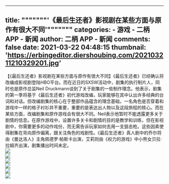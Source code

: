
---
title: """""""'《最后生还者》影视剧在某些方面与原作有很大不同'"""""""
categories: 
    - 游戏
    - 二柄 APP - 新闻
author: 二柄 APP - 新闻
comments: false
date: 2021-03-22 04:48:15
thumbnail: 'https://erbingeditor.diershoubing.com/202103211210329201.jpg'
---

<div>   
【《最后生还者》影视剧在某些方面与原作有很大不同】《最后生还者》已经确认将改编成影视剧登陆HBO平台。而在近日的SXSW活动中，剧集的执行制片人，同时也是原作总监Neil Druckmann谈到了关于剧集的一些制作理念。他表示，剧集的第一季将基于《最后生还者》初代游戏改编，玩家能够在其中认出许多经典的台词和对话。但改编剧集的核心在于整部作品蕴含的理念基础，一名角色是否穿着和游戏中一样的格子衬衫并不重要，重要的是表达出人物以及这段旅程的核心。而在某些方面，改编剧集和原作游戏会有很大不同。Neil表示他暂时不能透露更多关于剧情的信息。在原作游戏中，设置许多关卡和剧情的目的是教学和训练，但在影视剧中，你需要更多的动作戏份，而无需告诉玩家如何去用一支狙击枪。这些因素使得剧集在背向原作偏离，跟关注角色的戏剧性。《最后生还者》真人剧中的乔尔将由《曼达洛人》主角佩德罗·帕斯卡出演，艾莉则由《权力的游戏》中小熊女贝拉·拉姆齐出演，剧集播出时间未定。<br><img src="https://erbingeditor.diershoubing.com/202103211210329201.jpg" referrerpolicy="no-referrer"><br><img src="https://erbingeditor.diershoubing.com/202103211210344880.jpg" referrerpolicy="no-referrer"><br><img src="https://erbingeditor.diershoubing.com/202103211216327031.jpg" referrerpolicy="no-referrer"><br><img src="https://erbingeditor.diershoubing.com/202103211210342912.jpg" referrerpolicy="no-referrer"><br><img src="https://erbingeditor.diershoubing.com/202103211210336618.jpg" referrerpolicy="no-referrer"><br><img src="https://erbingeditor.diershoubing.com/202103211210333998.jpg" referrerpolicy="no-referrer">  
</div>
            